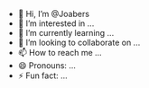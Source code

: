 - 👋 Hi, I’m @Joabers
- 👀 I’m interested in ...
- 🌱 I’m currently learning ...
- 💞️ I’m looking to collaborate on ...
- 📫 How to reach me ...
- 😄 Pronouns: ...
- ⚡ Fun fact: ...

<!---
Joabers/Joabers is a ✨ special ✨ repository because its `README.md` (this file) appears on your GitHub profile.
You can click the Preview link to take a look at your changes.
--->
